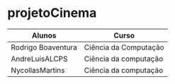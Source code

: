 # projetoCinema

| Alunos | Curso |
| --- | --- |
| Rodrigo Boaventura | Ciência da Computação |
| AndreLuisALCPS | Ciência da computação |
| NycollasMartins | Ciência da computação |
